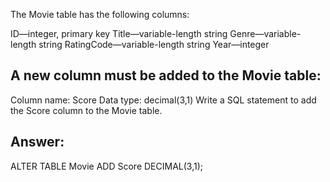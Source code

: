The Movie table has the following columns:

ID—integer, primary key
Title—variable-length string
Genre—variable-length string
RatingCode—variable-length string
Year—integer
## A new column must be added to the Movie table:

Column name: Score
Data type: decimal(3,1)
Write a SQL statement to add the Score column to the Movie table.

Answer:
---
ALTER TABLE Movie
ADD Score DECIMAL(3,1);